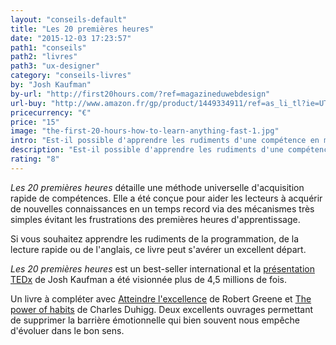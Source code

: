 ```yaml
---
layout: "conseils-default"
title: "Les 20 premières heures"
date: "2015-12-03 17:23:57"
path1: "conseils"
path2: "livres"
path3: "ux-designer"
category: "conseils-livres"
by: "Josh Kaufman"
by-url: "http://first20hours.com/?ref=magazineduwebdesign"
url-buy: "http://www.amazon.fr/gp/product/1449334911/ref=as_li_tl?ie=UTF8&camp=1642&creative=6746&creativeASIN=1449334911&linkCode=as2&tag=mdw-21"
pricecurrency: "€"
price: "15"
image: "the-first-20-hours-how-to-learn-anything-fast-1.jpg"
intro: "Est-il possible d'apprendre les rudiments d'une compétence en moins de 20 heures ?"
description: "Est-il possible d'apprendre les rudiments d'une compétence en moins de 20 heures ?"
rating: "8"
---
```


*Les 20 premières heures* détaille une méthode universelle d'acquisition rapide de compétences. Elle a été conçue pour aider les lecteurs à acquérir de nouvelles connaissances en un temps record via des mécanismes très simples évitant les frustrations des premières heures d'apprentissage.

Si vous souhaitez apprendre les rudiments de la programmation, de la lecture rapide ou de l'anglais, ce livre peut s'avérer un excellent départ.

*Les 20 premières heures* est un best-seller international et la [présentation TEDx](https://www.youtube.com/watch?v=5MgBikgcWnY) de Josh Kaufman a été visionnée plus de 4,5 millions de fois.

Un livre à compléter avec [Atteindre l'excellence](http://www.magazineduwebdesign.com/conseils/livres/atteindre-l-excellence-robert-greene/) de Robert Greene et [The power of habits](http://www.magazineduwebdesign.com/conseils/livres/the-power-of-habit/) de Charles Duhigg. Deux excellents ouvrages permettant de supprimer la barrière émotionnelle qui bien souvent nous empêche d'évoluer dans le bon sens.
